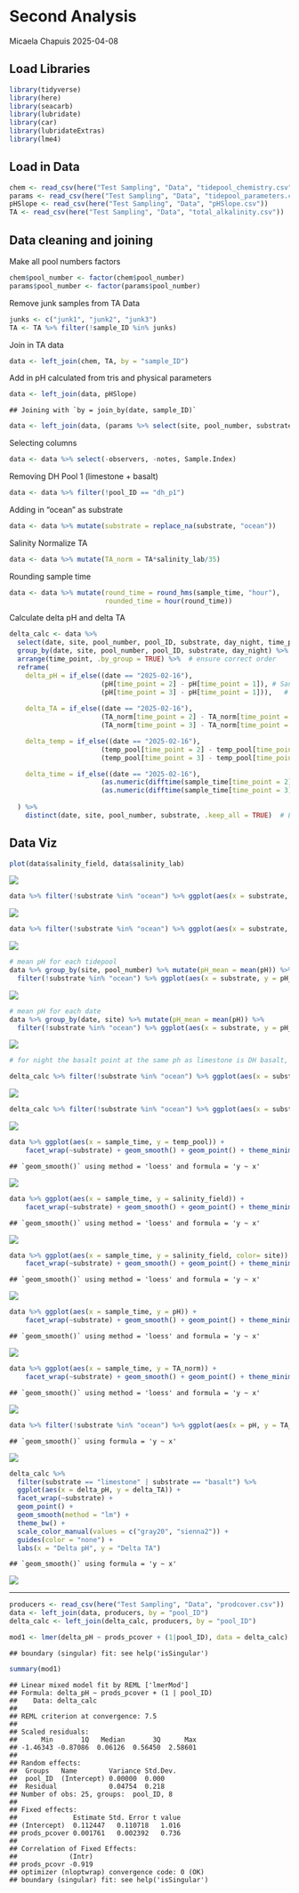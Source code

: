 Second Analysis
================
Micaela Chapuis
2025-04-08

## Load Libraries

``` r
library(tidyverse)
library(here)
library(seacarb)
library(lubridate)
library(car)
library(lubridateExtras)
library(lme4)
```

## Load in Data

``` r
chem <- read_csv(here("Test Sampling", "Data", "tidepool_chemistry.csv"))
params <- read_csv(here("Test Sampling", "Data", "tidepool_parameters.csv"))
pHSlope <- read_csv(here("Test Sampling", "Data", "pHSlope.csv"))
TA <- read_csv(here("Test Sampling", "Data", "total_alkalinity.csv"))
```

## Data cleaning and joining

Make all pool numbers factors

``` r
chem$pool_number <- factor(chem$pool_number)
params$pool_number <- factor(params$pool_number)
```

Remove junk samples from TA Data

``` r
junks <- c("junk1", "junk2", "junk3")
TA <- TA %>% filter(!sample_ID %in% junks)
```

Join in TA data

``` r
data <- left_join(chem, TA, by = "sample_ID")
```

Add in pH calculated from tris and physical parameters

``` r
data <- left_join(data, pHSlope)
```

    ## Joining with `by = join_by(date, sample_ID)`

``` r
data <- left_join(data, (params %>% select(site, pool_number, substrate, perimeter_m, surface_area_m2)), by = c("site", "pool_number"))
```

Selecting columns

``` r
data <- data %>% select(-observers, -notes, Sample.Index)
```

Removing DH Pool 1 (limestone + basalt)

``` r
data <- data %>% filter(!pool_ID == "dh_p1")
```

Adding in “ocean” as substrate

``` r
data <- data %>% mutate(substrate = replace_na(substrate, "ocean"))
```

Salinity Normalize TA

``` r
data <- data %>% mutate(TA_norm = TA*salinity_lab/35)
```

Rounding sample time

``` r
data <- data %>% mutate(round_time = round_hms(sample_time, "hour"),
                        rounded_time = hour(round_time))
```

Calculate delta pH and delta TA

``` r
delta_calc <- data %>% 
  select(date, site, pool_number, pool_ID, substrate, day_night, time_point, temp_pool, sample_time, pH, TA_norm)  %>%
  group_by(date, site, pool_number, pool_ID, substrate, day_night) %>%  # group by metadata
  arrange(time_point, .by_group = TRUE) %>%  # ensure correct order
  reframe(
    delta_pH = if_else((date == "2025-02-16"), 
                       (pH[time_point = 2] - pH[time_point = 1]), # Sandy Beach 1st time (Time 2 - Time 1)
                       (pH[time_point = 3] - pH[time_point = 1])),   # (Time 3 - Time 1)
    
    delta_TA = if_else((date == "2025-02-16"), 
                       (TA_norm[time_point = 2] - TA_norm[time_point = 1]), # Sandy Beach 1st time (Time 2 - Time 1)
                       (TA_norm[time_point = 3] - TA_norm[time_point = 1])),  # (Time 3 - Time 1)

    delta_temp = if_else((date == "2025-02-16"), 
                       (temp_pool[time_point = 2] - temp_pool[time_point = 1]), # Sandy Beach 1st time (Time 2 - Time 1)
                       (temp_pool[time_point = 3] - temp_pool[time_point = 1])),  # (Time 3 - Time 1)

    delta_time = if_else((date == "2025-02-16"), 
                       (as.numeric(difftime(sample_time[time_point = 2], sample_time[time_point = 1], units = "mins"))), # Sandy Beach 1st time (Time 2 - Time 1)
                       (as.numeric(difftime(sample_time[time_point = 3], sample_time[time_point = 1], units = "mins"))))  # Time 3 - Time 1
    
  ) %>% 
    distinct(date, site, pool_number, substrate, .keep_all = TRUE)  # Ensure only one row per pool
```

## Data Viz

``` r
plot(data$salinity_field, data$salinity_lab)
```

![](second_analysis_files/figure-gfm/unnamed-chunk-13-1.png)<!-- -->

``` r
data %>% filter(!substrate %in% "ocean") %>% ggplot(aes(x = substrate, y = pH)) + geom_boxplot() + geom_point() + facet_wrap(~rounded_time)
```

![](second_analysis_files/figure-gfm/unnamed-chunk-14-1.png)<!-- -->

``` r
data %>% filter(!substrate %in% "ocean") %>% ggplot(aes(x = substrate, y = TA_norm)) + geom_boxplot() + geom_point() + facet_wrap(~rounded_time)
```

![](second_analysis_files/figure-gfm/unnamed-chunk-15-1.png)<!-- -->

``` r
# mean pH for each tidepool
data %>% group_by(site, pool_number) %>% mutate(pH_mean = mean(pH)) %>%
  filter(!substrate %in% "ocean") %>% ggplot(aes(x = substrate, y = pH_mean)) + geom_boxplot() + geom_point() + facet_wrap(~day_night)
```

![](second_analysis_files/figure-gfm/unnamed-chunk-16-1.png)<!-- -->

``` r
# mean pH for each date
data %>% group_by(date, site) %>% mutate(pH_mean = mean(pH)) %>%
  filter(!substrate %in% "ocean") %>% ggplot(aes(x = substrate, y = pH_mean)) + geom_boxplot() + geom_point() + facet_wrap(~day_night)
```

![](second_analysis_files/figure-gfm/unnamed-chunk-17-1.png)<!-- -->

``` r
# for night the basalt point at the same ph as limestone is DH basalt, for day DH basalt is higher point ~8.4 and ~8.2
```

``` r
delta_calc %>% filter(!substrate %in% "ocean") %>% ggplot(aes(x = substrate, y = delta_TA)) + geom_boxplot() + geom_point() + facet_wrap(~day_night)
```

![](second_analysis_files/figure-gfm/unnamed-chunk-18-1.png)<!-- -->

``` r
delta_calc %>% filter(!substrate %in% "ocean") %>% ggplot(aes(x = substrate, y = delta_pH)) + geom_boxplot() + geom_point() + facet_wrap(~day_night)
```

![](second_analysis_files/figure-gfm/unnamed-chunk-19-1.png)<!-- -->

``` r
data %>% ggplot(aes(x = sample_time, y = temp_pool)) +
    facet_wrap(~substrate) + geom_smooth() + geom_point() + theme_minimal() + labs(title = "Pool Temp")  + theme(axis.text.x = element_text(angle = 30))
```

    ## `geom_smooth()` using method = 'loess' and formula = 'y ~ x'

![](second_analysis_files/figure-gfm/unnamed-chunk-20-1.png)<!-- -->

``` r
data %>% ggplot(aes(x = sample_time, y = salinity_field)) +
    facet_wrap(~substrate) + geom_smooth() + geom_point() + theme_minimal() + labs(title = "Salinity (Field)")  + theme(axis.text.x = element_text(angle = 30))
```

    ## `geom_smooth()` using method = 'loess' and formula = 'y ~ x'

![](second_analysis_files/figure-gfm/unnamed-chunk-21-1.png)<!-- -->

``` r
data %>% ggplot(aes(x = sample_time, y = salinity_field, color= site)) +
    facet_wrap(~substrate) + geom_smooth() + geom_point() + theme_minimal() + labs(title = "Salinity (Field)")  + theme(axis.text.x = element_text(angle = 30))
```

    ## `geom_smooth()` using method = 'loess' and formula = 'y ~ x'

![](second_analysis_files/figure-gfm/unnamed-chunk-22-1.png)<!-- -->

``` r
data %>% ggplot(aes(x = sample_time, y = pH)) +
    facet_wrap(~substrate) + geom_smooth() + geom_point() + theme_minimal() + labs(title = "pH (tris)")  + theme(axis.text.x = element_text(angle = 30))
```

    ## `geom_smooth()` using method = 'loess' and formula = 'y ~ x'

![](second_analysis_files/figure-gfm/unnamed-chunk-23-1.png)<!-- -->

``` r
data %>% ggplot(aes(x = sample_time, y = TA_norm)) +
    facet_wrap(~substrate) + geom_smooth() + geom_point() + theme_minimal() + labs(title = "TA Norm")  + theme(axis.text.x = element_text(angle = 30))
```

    ## `geom_smooth()` using method = 'loess' and formula = 'y ~ x'

![](second_analysis_files/figure-gfm/unnamed-chunk-24-1.png)<!-- -->

``` r
data %>% filter(!substrate %in% "ocean") %>% ggplot(aes(x = pH, y = TA_norm)) + geom_point() + geom_smooth(method = "lm") + facet_wrap(~substrate)
```

    ## `geom_smooth()` using formula = 'y ~ x'

![](second_analysis_files/figure-gfm/unnamed-chunk-25-1.png)<!-- -->

``` r
delta_calc %>% 
  filter(substrate == "limestone" | substrate == "basalt") %>%
  ggplot(aes(x = delta_pH, y = delta_TA)) + 
  facet_wrap(~substrate) +
  geom_point() + 
  geom_smooth(method = "lm") + 
  theme_bw() + 
  scale_color_manual(values = c("gray20", "sienna2")) +
  guides(color = "none") +
  labs(x = "Delta pH", y = "Delta TA") 
```

    ## `geom_smooth()` using formula = 'y ~ x'

![](second_analysis_files/figure-gfm/unnamed-chunk-26-1.png)<!-- -->

------------------------------------------------------------------------

``` r
producers <- read_csv(here("Test Sampling", "Data", "prodcover.csv"))
data <- left_join(data, producers, by = "pool_ID")
delta_calc <- left_join(delta_calc, producers, by = "pool_ID")
```

``` r
mod1 <- lmer(delta_pH ~ prods_pcover + (1|pool_ID), data = delta_calc)
```

    ## boundary (singular) fit: see help('isSingular')

``` r
summary(mod1)
```

    ## Linear mixed model fit by REML ['lmerMod']
    ## Formula: delta_pH ~ prods_pcover + (1 | pool_ID)
    ##    Data: delta_calc
    ## 
    ## REML criterion at convergence: 7.5
    ## 
    ## Scaled residuals: 
    ##      Min       1Q   Median       3Q      Max 
    ## -1.46343 -0.87086  0.06126  0.56450  2.58601 
    ## 
    ## Random effects:
    ##  Groups   Name        Variance Std.Dev.
    ##  pool_ID  (Intercept) 0.00000  0.000   
    ##  Residual             0.04754  0.218   
    ## Number of obs: 25, groups:  pool_ID, 8
    ## 
    ## Fixed effects:
    ##              Estimate Std. Error t value
    ## (Intercept)  0.112447   0.110718   1.016
    ## prods_pcover 0.001761   0.002392   0.736
    ## 
    ## Correlation of Fixed Effects:
    ##             (Intr)
    ## prods_pcovr -0.919
    ## optimizer (nloptwrap) convergence code: 0 (OK)
    ## boundary (singular) fit: see help('isSingular')
